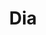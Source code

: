 ---
title: "Dia"
url: /ciudad-autonoma-de-buenos-aires/dia-avenida-emilio-castro/
shop: Supermarkt
---